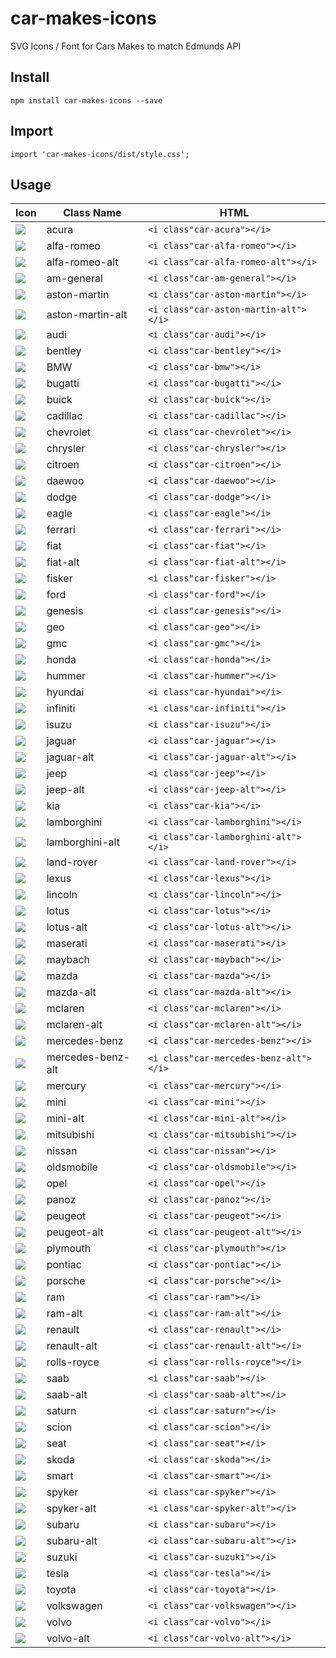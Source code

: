 # car-makes-icons
SVG Icons / Font for Cars Makes to match Edmunds API

## Install
`npm install car-makes-icons --save`

## Import
`import 'car-makes-icons/dist/style.css';`

## Usage

|Icon|Class Name|HTML|
|---|---|---|
| ![](./svgs/acura.svg) | acura | `<i class"car-acura"></i>`|
| ![](./svgs/alfa%20romeo.svg) | alfa-romeo | `<i class"car-alfa-romeo"></i>`|
| ![](./svgs/alfa%20romeo%20alt.svg) | alfa-romeo-alt | `<i class"car-alfa-romeo-alt"></i>`|
| ![](./svgs/am%20general.svg) | am-general | `<i class"car-am-general"></i>`|
| ![](./svgs/aston%20martin.svg) | aston-martin | `<i class"car-aston-martin"></i>`|
| ![](./svgs/aston%20martin%20alt.svg) | aston-martin-alt | `<i class"car-aston-martin-alt"></i>`|
| ![](./svgs/audi.svg) | audi | `<i class"car-audi"></i>`|
| ![](./svgs/bentley.svg) | bentley | `<i class"car-bentley"></i>`|
| ![](./svgs/bmw.svg) | BMW | `<i class"car-bmw"></i>`|
| ![](./svgs/bugatti.svg) | bugatti | `<i class"car-bugatti"></i>`|
| ![](./svgs/buick.svg) | buick | `<i class"car-buick"></i>`|
| ![](./svgs/cadillac.svg) | cadillac | `<i class"car-cadillac"></i>`|
| ![](./svgs/chevrolet.svg) | chevrolet | `<i class"car-chevrolet"></i>`|
| ![](./svgs/chrysler.svg) | chrysler | `<i class"car-chrysler"></i>`|
| ![](./svgs/citroen.svg) | citroen | `<i class"car-citroen"></i>`|
| ![](./svgs/daewoo.svg) | daewoo | `<i class"car-daewoo"></i>`|
| ![](./svgs/dodge.svg) | dodge | `<i class"car-dodge"></i>`|
| ![](./svgs/eagle.svg) | eagle | `<i class"car-eagle"></i>`|
| ![](./svgs/ferrari.svg) | ferrari | `<i class"car-ferrari"></i>`|
| ![](./svgs/fiat.svg) | fiat | `<i class"car-fiat"></i>`|
| ![](./svgs/fiat%20alt.svg) | fiat-alt | `<i class"car-fiat-alt"></i>`|
| ![](./svgs/fisker.svg) | fisker | `<i class"car-fisker"></i>`|
| ![](./svgs/ford.svg) | ford | `<i class"car-ford"></i>`|
| ![](./svgs/genesis.svg) | genesis | `<i class"car-genesis"></i>`|
| ![](./svgs/geo.svg) | geo | `<i class"car-geo"></i>`|
| ![](./svgs/gmc.svg) | gmc | `<i class"car-gmc"></i>`|
| ![](./svgs/honda.svg) | honda | `<i class"car-honda"></i>`|
| ![](./svgs/hummer.svg) | hummer | `<i class"car-hummer"></i>`|
| ![](./svgs/hyundai.svg) | hyundai | `<i class"car-hyundai"></i>`|
| ![](./svgs/infiniti.svg) | infiniti | `<i class"car-infiniti"></i>`|
| ![](./svgs/isuzu.svg) | isuzu | `<i class"car-isuzu"></i>`|
| ![](./svgs/jaguar.svg) | jaguar | `<i class"car-jaguar"></i>`|
| ![](./svgs/jaguar%20alt.svg) | jaguar-alt | `<i class"car-jaguar-alt"></i>`|
| ![](./svgs/jeep.svg) | jeep | `<i class"car-jeep"></i>`|
| ![](./svgs/jeep%20alt.svg) | jeep-alt | `<i class"car-jeep-alt"></i>`|
| ![](./svgs/kia.svg) | kia | `<i class"car-kia"></i>`|
| ![](./svgs/lamborghini.svg) | lamborghini | `<i class"car-lamborghini"></i>`|
| ![](./svgs/lamborghini%20alt.svg) | lamborghini-alt | `<i class"car-lamborghini-alt"></i>`|
| ![](./svgs/land%20rover.svg) | land-rover | `<i class"car-land-rover"></i>`|
| ![](./svgs/lexus.svg) | lexus | `<i class"car-lexus"></i>`|
| ![](./svgs/lincoln.svg) | lincoln | `<i class"car-lincoln"></i>`|
| ![](./svgs/lotus.svg) | lotus | `<i class"car-lotus"></i>`|
| ![](./svgs/lotus%20alt.svg) | lotus-alt | `<i class"car-lotus-alt"></i>`|
| ![](./svgs/maserati.svg) | maserati | `<i class"car-maserati"></i>`|
| ![](./svgs/maybach.svg) | maybach | `<i class"car-maybach"></i>`|
| ![](./svgs/mazda.svg) | mazda | `<i class"car-mazda"></i>`|
| ![](./svgs/mazda%20alt.svg) | mazda-alt | `<i class"car-mazda-alt"></i>`|
| ![](./svgs/mclaren.svg) | mclaren | `<i class"car-mclaren"></i>`|
| ![](./svgs/mclaren%20alt.svg) | mclaren-alt | `<i class"car-mclaren-alt"></i>`|
| ![](./svgs/mercedes%20benz.svg) | mercedes-benz | `<i class"car-mercedes-benz"></i>`|
| ![](./svgs/mercedes%20benz%20alt.svg) | mercedes-benz-alt | `<i class"car-mercedes-benz-alt"></i>`|
| ![](./svgs/mercury.svg) | mercury | `<i class"car-mercury"></i>`|
| ![](./svgs/mini.svg) | mini | `<i class"car-mini"></i>`|
| ![](./svgs/mini%20alt.svg) | mini-alt | `<i class"car-mini-alt"></i>`|
| ![](./svgs/mitsubishi.svg) | mitsubishi | `<i class"car-mitsubishi"></i>`|
| ![](./svgs/nissan.svg) | nissan | `<i class"car-nissan"></i>`|
| ![](./svgs/oldsmobile.svg) | oldsmobile | `<i class"car-oldsmobile"></i>`|
| ![](./svgs/opel.svg) | opel | `<i class"car-opel"></i>`|
| ![](./svgs/panoz.svg) | panoz | `<i class"car-panoz"></i>`|
| ![](./svgs/peugeot.svg) | peugeot | `<i class"car-peugeot"></i>`|
| ![](./svgs/peugeot-alt.svg) | peugeot-alt | `<i class"car-peugeot-alt"></i>`|
| ![](./svgs/plymouth.svg) | plymouth | `<i class"car-plymouth"></i>`|
| ![](./svgs/pontiac.svg) | pontiac | `<i class"car-pontiac"></i>`|
| ![](./svgs/porsche.svg) | porsche | `<i class"car-porsche"></i>`|
| ![](./svgs/ram.svg) | ram | `<i class"car-ram"></i>`|
| ![](./svgs/ram%20alt.svg) | ram-alt | `<i class"car-ram-alt"></i>`|
| ![](./svgs/renault.svg) | renault | `<i class"car-renault"></i>`|
| ![](./svgs/renault-alt.svg) | renault-alt | `<i class"car-renault-alt"></i>`|
| ![](./svgs/rolls%20royce.svg) | rolls-royce | `<i class"car-rolls-royce"></i>`|
| ![](./svgs/saab.svg) | saab | `<i class"car-saab"></i>`|
| ![](./svgs/saab%20alt.svg) | saab-alt | `<i class"car-saab-alt"></i>`|
| ![](./svgs/saturn.svg) | saturn | `<i class"car-saturn"></i>`|
| ![](./svgs/scion.svg) | scion | `<i class"car-scion"></i>`|
| ![](./svgs/seat.svg) | seat | `<i class"car-seat"></i>`|
| ![](./svgs/skoda.svg) | skoda | `<i class"car-skoda"></i>`|
| ![](./svgs/smart.svg) | smart | `<i class"car-smart"></i>`|
| ![](./svgs/spyker.svg) | spyker | `<i class"car-spyker"></i>`|
| ![](./svgs/spyker%20alt.svg) | spyker-alt | `<i class"car-spyker-alt"></i>`|
| ![](./svgs/subaru.svg) | subaru | `<i class"car-subaru"></i>`|
| ![](./svgs/subaru%20alt.svg) | subaru-alt | `<i class"car-subaru-alt"></i>`|
| ![](./svgs/suzuki.svg) | suzuki | `<i class"car-suzuki"></i>`|
| ![](./svgs/tesla.svg) | tesla | `<i class"car-tesla"></i>`|
| ![](./svgs/toyota.svg) | toyota | `<i class"car-toyota"></i>`|
| ![](./svgs/volkswagen.svg) | volkswagen | `<i class"car-volkswagen"></i>`|
| ![](./svgs/volvo.svg) | volvo | `<i class"car-volvo"></i>`|
| ![](./svgs/volvo%20alt.svg) | volvo-alt | `<i class"car-volvo-alt"></i>`|


